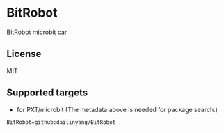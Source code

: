 # BitRobot

BitRobot microbit car

## License

MIT

## Supported targets

* for PXT/microbit
(The metadata above is needed for package search.)

```package
BitRobot=github:dailinyang/BitRobot
```

